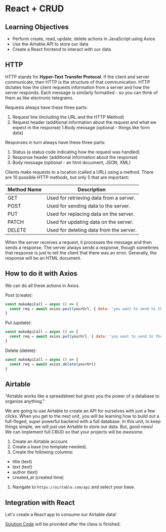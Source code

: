 # React + CRUD

## Learning Objectives

- Perform create, read, update, delete actions in JavaScript using Axios
- Use the Airtable API to store our data
- Create a React frontend to interact with our data

## HTTP

HTTP stands for **Hyper-Text Transfer Protocol**. If the client and server communicate, then HTTP is the structure of that communication. HTTP dictates how the client requests information from a server and how the server responds. Each message is similarly formatted - so you can think of them as like electronic telegrams.

Requests always have these three parts:

1. Request line (including the URL and the HTTP Method)
1. Request header (additional information about the request and what we expect in the response)
1.Body message (optional - things like form data)

Responses in turn always have these three parts:

1. Status (a status code indicating how the request was handled)
1. Response header (additional information about the response)
1. Body message (optional - an html document, JSON, XML)

Clients make requests to a location (called a URL) using a method. There are 10 possible HTTP methods, but only 5 that are important:

| Method Name | Description |
| --- | --- |
| GET | Used for retrieving data from a server. |
| POST | Used for sending data to the server. |
| PUT | Used for replacing data on the server. |
| PATCH | Used for updating data on the server. |
| DELETE | Used for deleting data from the server. |

When the server receives a request, it processes the message and then sends a response. The server always sends a response, though sometimes that response is just to tell the client that there was an error. Generally, the response will be an HTML document.

## How to do it with Axios

We can do all these actions in Axios.

Post (create):
```js
const makeApiCall = async () => {
  const req = await axios.post(yourUrl, { data: 'you want to send to the server' })
}
```

Put (update):
```js
const makeApiCall = async () => {
  const req = await axios.put(yourUrl, { data: 'you want to send to the server' })
}
```

Delete (delete):
```js
const makeApiCall = async () => {
  const req = await axios.delete(yourUrl)
}
```

## Airtable

"Airtable works like a spreadsheet but gives you the power of a database to organize anything."

We are going to use Airtable to create an API for ourselves with just a few clicks. When you get to the next unit, you will be learning how to build out a full-fleged, super powerful backend with a full database. In this unit, to keep things simple, we will just use Airtable to store our data. But, good news! We can implement full CRUD so that your projects will be *awesome*.

1. Create an Airtable account.
1. Create a base (no template needed).
1. Create the following columns:
- title (text)
- text (text)
- author (text)
- created_at (created time)
1. Navigate to `https://airtable.com/api` and select your base.

## Integration with React

Let's create a React app to consume our Airtable data!

[Solution Code]() will be provided after the class is finished.
